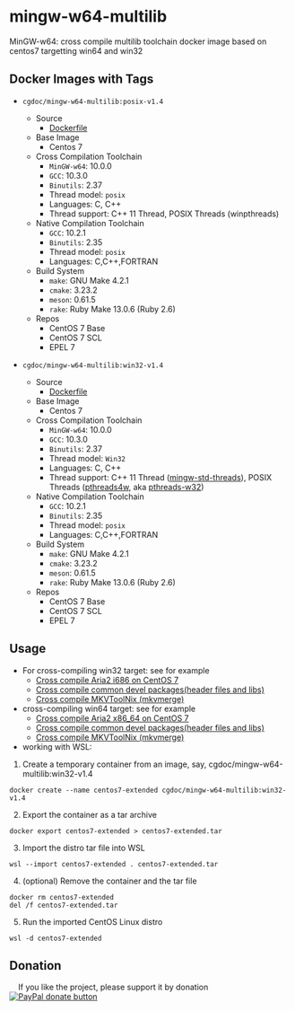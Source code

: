 # mingw-w64-multilib
MinGW-w64: cross compile multilib toolchain docker image based on centos7 targetting win64 and win32

## Docker Images with Tags
* `cgdoc/mingw-w64-multilib:posix-v1.4`
    * Source
        * [Dockerfile](https://github.com/Jesseatgao/mingw-w64-multilib/releases/tag/posix-v1.4)
	* Base Image
		* Centos 7
	* Cross Compilation Toolchain
		* `MinGW-w64`: 10.0.0
		* `GCC`: 10.3.0
		* `Binutils`: 2.37
		* Thread model: `posix`
		* Languages: C, C++
		* Thread support: C++ 11 Thread, POSIX Threads (winpthreads)
	* Native Compilation Toolchain
		* `GCC`: 10.2.1
		* `Binutils`: 2.35
		* Thread model: `posix`
		* Languages: C,C++,FORTRAN
	* Build System
		* `make`: GNU Make 4.2.1
		* `cmake`: 3.23.2
		* `meson`: 0.61.5
		* `rake`: Ruby Make 13.0.6 (Ruby 2.6)
	* Repos
		* CentOS 7 Base
		* CentOS 7 SCL
		* EPEL 7

* `cgdoc/mingw-w64-multilib:win32-v1.4`
    * Source
        * [Dockerfile](https://github.com/Jesseatgao/mingw-w64-multilib/releases/tag/win32-v1.4)
	* Base Image
		* Centos 7
	* Cross Compilation Toolchain
		* `MinGW-w64`: 10.0.0
		* `GCC`: 10.3.0
		* `Binutils`: 2.37
		* Thread model: `Win32`
		* Languages: C, C++
		* Thread support: C++ 11 Thread ([mingw-std-threads](https://github.com/meganz/mingw-std-threads)), POSIX Threads ([pthreads4w](https://sourceforge.net/projects/pthreads4w), aka [pthreads-w32](https://www.sourceware.org/pthreads-win32))
	* Native Compilation Toolchain
		* `GCC`: 10.2.1
		* `Binutils`: 2.35
		* Thread model: `posix`
		* Languages: C,C++,FORTRAN
	* Build System
		* `make`: GNU Make 4.2.1
		* `cmake`: 3.23.2
		* `meson`: 0.61.5
		* `rake`: Ruby Make 13.0.6 (Ruby 2.6)
	* Repos
		* CentOS 7 Base
		* CentOS 7 SCL
		* EPEL 7

## Usage
* For cross-compiling win32 target: see for example
    * [Cross compile Aria2 i686 on CentOS 7](https://github.com/Jesseatgao/aria2-patched-static-build/blob/master/Dockerfile.i686.mingw)
    * [Cross compile common devel packages(header files and libs)](https://github.com/Jesseatgao/mingw-w64-libs)
    * [Cross compile MKVToolNix (mkvmerge)](https://github.com/Jesseatgao/MKVToolNix-static-builds)
* cross-compiling win64 target: see for example
    * [Cross compile Aria2 x86_64 on CentOS 7](https://github.com/Jesseatgao/aria2-patched-static-build/blob/master/Dockerfile.x86_64.mingw)
    * [Cross compile common devel packages(header files and libs)](https://github.com/Jesseatgao/mingw-w64-libs)
    * [Cross compile MKVToolNix (mkvmerge)](https://github.com/Jesseatgao/MKVToolNix-static-builds)
* working with WSL:
1. Create a temporary container from an image, say, cgdoc/mingw-w64-multilib:win32-v1.4
```shell
docker create --name centos7-extended cgdoc/mingw-w64-multilib:win32-v1.4
```
2. Export the container as a tar archive
```shell
docker export centos7-extended > centos7-extended.tar
```
3. Import the distro tar file into WSL
```shell
wsl --import centos7-extended . centos7-extended.tar
```
4. (optional) Remove the container and the tar file
```shell
docker rm centos7-extended
del /f centos7-extended.tar
```
5. Run the imported CentOS Linux distro
```shell
wsl -d centos7-extended
```

## Donation
    If you like the project, please support it by donation
    [![PayPal donate button](https://img.shields.io/badge/paypal-donate-yellow.svg)](
    https://www.paypal.com/cgi-bin/webscr?cmd=_xclick&business=changxigao@gmail.com&item_name=Donation%20in%20support&currency_code=USD)